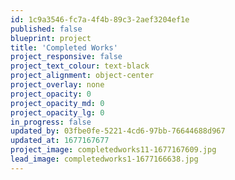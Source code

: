 ```yaml
---
id: 1c9a3546-fc7a-4f4b-89c3-2aef3204ef1e
published: false
blueprint: project
title: 'Completed Works'
project_responsive: false
project_text_colour: text-black
project_alignment: object-center
project_overlay: none
project_opacity: 0
project_opacity_md: 0
project_opacity_lg: 0
in_progress: false
updated_by: 03fbe0fe-5221-4cd6-97bb-76644688d967
updated_at: 1677167677
project_image: completedworks11-1677167609.jpg
lead_image: completedworks1-1677166638.jpg
---
```

